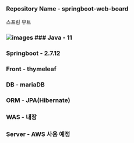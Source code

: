 ### Repository Name - springboot-web-board
스프링 부트

### ![images](https://github.com/hyunwoo2546/springboot-web-board/assets/70044292/daa5f642-2889-4516-9eb0-af5447bd88d3) ### Java - 11
### Springboot - 2.7.12
### Front - thymeleaf
### DB - mariaDB
### ORM - JPA(Hibernate)
### WAS - 내장
### Server - AWS 사용 예정




